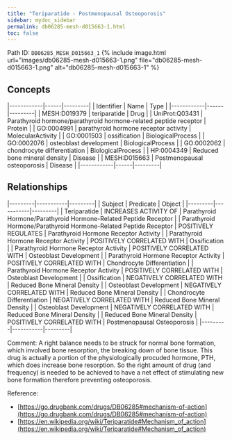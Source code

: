 ```yaml
---
title: "Teriparatide - Postmenopausal Osteoporosis"
sidebar: mydoc_sidebar
permalink: db06285-mesh-d015663-1.html
toc: false 
---
```



Path ID: `DB06285_MESH_D015663_1`
{% include image.html url="images/db06285-mesh-d015663-1.png" file="db06285-mesh-d015663-1.png" alt="db06285-mesh-d015663-1" %}

## Concepts

|------------|------|---------|
| Identifier | Name | Type    |
|------------|------|---------|
| MESH:D019379 | teriparatide | Drug |
| UniProt:Q03431 | Parathyroid hormone/parathyroid hormone-related peptide receptor | Protein |
| GO:0004991 | parathyroid hormone receptor activity | MolecularActivity |
| GO:0001503 | ossification | BiologicalProcess |
| GO:0002076 | osteoblast development | BiologicalProcess |
| GO:0002062 | chondrocyte differentiation | BiologicalProcess |
| HP:0004349 | Reduced bone mineral density | Disease |
| MESH:D015663 | Postmenopausal osteoporosis | Disease |
|------------|------|---------|

## Relationships

|---------|-----------|---------|
| Subject | Predicate | Object  |
|---------|-----------|---------|
| Teriparatide | INCREASES ACTIVITY OF | Parathyroid Hormone/Parathyroid Hormone-Related Peptide Receptor |
| Parathyroid Hormone/Parathyroid Hormone-Related Peptide Receptor | POSITIVELY REGULATES | Parathyroid Hormone Receptor Activity |
| Parathyroid Hormone Receptor Activity | POSITIVELY CORRELATED WITH | Ossification |
| Parathyroid Hormone Receptor Activity | POSITIVELY CORRELATED WITH | Osteoblast Development |
| Parathyroid Hormone Receptor Activity | POSITIVELY CORRELATED WITH | Chondrocyte Differentiation |
| Parathyroid Hormone Receptor Activity | POSITIVELY CORRELATED WITH | Osteoblast Development |
| Ossification | NEGATIVELY CORRELATED WITH | Reduced Bone Mineral Density |
| Osteoblast Development | NEGATIVELY CORRELATED WITH | Reduced Bone Mineral Density |
| Chondrocyte Differentiation | NEGATIVELY CORRELATED WITH | Reduced Bone Mineral Density |
| Osteoblast Development | NEGATIVELY CORRELATED WITH | Reduced Bone Mineral Density |
| Reduced Bone Mineral Density | POSITIVELY CORRELATED WITH | Postmenopausal Osteoporosis |
|---------|-----------|---------|

Comment: A right balance needs to be struck for normal bone formation, which involved bone resorption, the breaking down of bone tissue. This drug is actually a portion of the physiologically procuded hormone, PTH, which does increase bone resorption. So the right amount of drug (and frequency) is needed to be achieved to have a net effect of stimulating new bone formation therefore preventing osteoporosis.

Reference: 
  - [https://go.drugbank.com/drugs/DB06285#mechanism-of-action](https://go.drugbank.com/drugs/DB06285#mechanism-of-action)
  - [https://en.wikipedia.org/wiki/Teriparatide#Mechanism_of_action](https://en.wikipedia.org/wiki/Teriparatide#Mechanism_of_action)

